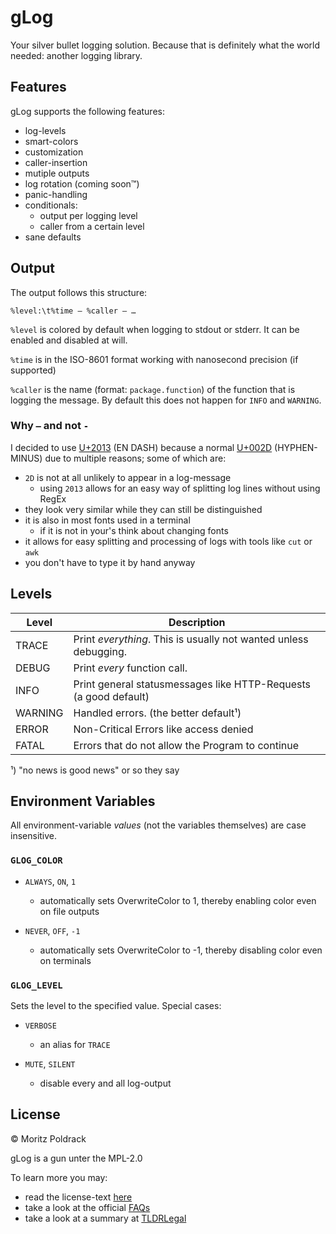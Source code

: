 # gLog

Your silver bullet logging solution. Because that is definitely what the world
needed: another logging library.

## Features

gLog supports the following features:

- log-levels
- smart-colors
- customization
- caller-insertion
- mutiple outputs
- log rotation (coming soon™)
- panic-handling
- conditionals:
	- output per logging level
	- caller from a certain level
- sane defaults

## Output

The output follows this structure:

```
%level:\t%time – %caller – …
```

`%level` is  colored by  default when logging  to stdout  or stderr.  It  can be
enabled and disabled at will.

`%time` is in the ISO-8601 format working with nanosecond precision (if supported)

`%caller` is the  name  (format:  `package.function`)  of  the  function that is
logging the message.  By default this does not happen for `INFO` and `WARNING`.

### Why `–` and not `-`

I  decided to  use [U+2013](https://codepoints.net/U+2013)  (EN DASH)  because a
normal [U+002D](https://codepoints.net/U+002D)  (HYPHEN-MINUS)  due  to multiple
reasons; some of which are:

- `2D` is not at all unlikely to appear in a log-message
	- using `2013` allows for an easy way of splitting log lines without using RegEx
- they look very similar while they can still be distinguished
- it is also in most fonts used in a terminal
	- if it is not in your's think about changing fonts
- it allows for easy splitting and processing of logs with tools like `cut` or `awk`
- you don't have to type it by hand anyway

## Levels

| Level   | Description                                                      |
|---------|------------------------------------------------------------------|
| TRACE   | Print *everything*. This is usually not wanted unless debugging. |
| DEBUG   | Print *every* function call.                                     |
| INFO    | Print general statusmessages like HTTP-Requests (a good default) |
| WARNING | Handled errors. (the better default¹)                            |
| ERROR   | Non-Critical Errors like access denied                           |
| FATAL   | Errors that do not allow the Program to continue                 |

¹) "no news is good news" or so they say

## Environment Variables

All environment-variable *values* (not the variables themselves) are case insensitive.

### `GLOG_COLOR`

- `ALWAYS`, `ON`, `1`
	- automatically sets OverwriteColor to 1, thereby enabling color even 
	on file outputs

- `NEVER`, `OFF`, `-1`
	- automatically sets OverwriteColor to -1, thereby disabling color even
	on terminals

### `GLOG_LEVEL`

Sets the level to the specified value. Special cases:

- `VERBOSE`
	- an alias for `TRACE`

- `MUTE`, `SILENT`
	- disable every and all log-output

## License

&copy; Moritz Poldrack

gLog is a gun unter the MPL-2.0

To learn more you may:
- read the license-text [here](https://www.mozilla.org/en-US/MPL/2.0/)
- take a look at the official [FAQs](https://www.mozilla.org/en-US/MPL/2.0/FAQ/)
- take a look at a summary at [TLDRLegal](https://www.tldrlegal.com/l/mpl-2.0)
